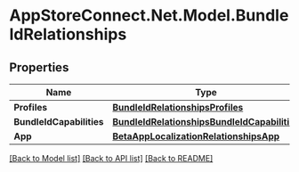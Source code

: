 # AppStoreConnect.Net.Model.BundleIdRelationships

## Properties

Name | Type | Description | Notes
------------ | ------------- | ------------- | -------------
**Profiles** | [**BundleIdRelationshipsProfiles**](BundleIdRelationshipsProfiles.md) |  | [optional] 
**BundleIdCapabilities** | [**BundleIdRelationshipsBundleIdCapabilities**](BundleIdRelationshipsBundleIdCapabilities.md) |  | [optional] 
**App** | [**BetaAppLocalizationRelationshipsApp**](BetaAppLocalizationRelationshipsApp.md) |  | [optional] 

[[Back to Model list]](../README.md#documentation-for-models) [[Back to API list]](../README.md#documentation-for-api-endpoints) [[Back to README]](../README.md)


